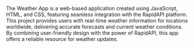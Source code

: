 The Weather App is a web-based application created using JavaScript, HTML, and CSS, featuring seamless integration with the RapidAPI platform. This project provides users with real-time weather information for locations worldwide, delivering accurate forecasts and current weather conditions. By combining user-friendly design with the power of RapidAPI, this app offers a reliable resource for weather updates.
